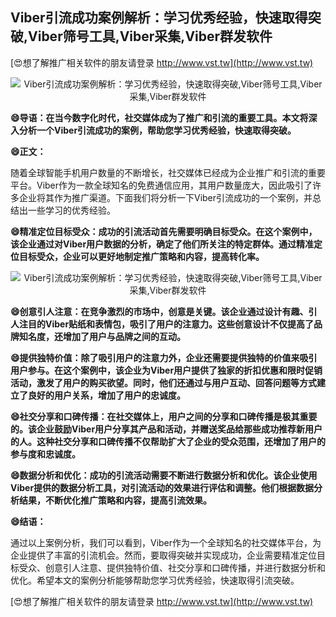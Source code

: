 ## **Viber引流成功案例解析：学习优秀经验，快速取得突破,Viber筛号工具,Viber采集,Viber群发软件**

[😍想了解推广相关软件的朋友请登录 http://www.vst.tw](http://www.vst.tw)

 <center><img src="https://vst.tw/MP4/tuiguang/png/4.png" alt="Viber引流成功案例解析：学习优秀经验，快速取得突破,Viber筛号工具,Viber采集,Viber群发软件"></center>

**😄导语：在当今数字化时代，社交媒体成为了推广和引流的重要工具。本文将深入分析一个Viber引流成功的案例，帮助您学习优秀经验，快速取得突破。**

**😄正文：**

随着全球智能手机用户数量的不断增长，社交媒体已经成为企业推广和引流的重要平台。Viber作为一款全球知名的免费通信应用，其用户数量庞大，因此吸引了许多企业将其作为推广渠道。下面我们将分析一下Viber引流成功的一个案例，并总结出一些学习的优秀经验。

**😄精准定位目标受众：成功的引流活动首先需要明确目标受众。在这个案例中，该企业通过对Viber用户数据的分析，确定了他们所关注的特定群体。通过精准定位目标受众，企业可以更好地制定推广策略和内容，提高转化率。**

 <center><img src="https://vst.tw/MP4/tuiguang/png/0.png" alt="Viber引流成功案例解析：学习优秀经验，快速取得突破,Viber筛号工具,Viber采集,Viber群发软件"></center>

**😄创意引人注意：在竞争激烈的市场中，创意是关键。该企业通过设计有趣、引人注目的Viber贴纸和表情包，吸引了用户的注意力。这些创意设计不仅提高了品牌知名度，还增加了用户与品牌之间的互动。**

**😄提供独特价值：除了吸引用户的注意力外，企业还需要提供独特的价值来吸引用户参与。在这个案例中，该企业为Viber用户提供了独家的折扣优惠和限时促销活动，激发了用户的购买欲望。同时，他们还通过与用户互动、回答问题等方式建立了良好的用户关系，增加了用户的忠诚度。**

**😄社交分享和口碑传播：在社交媒体上，用户之间的分享和口碑传播是极其重要的。该企业鼓励Viber用户分享其产品和活动，并赠送奖品给那些成功推荐新用户的人。这种社交分享和口碑传播不仅帮助扩大了企业的受众范围，还增加了用户的参与度和忠诚度。**

**😄数据分析和优化：成功的引流活动需要不断进行数据分析和优化。该企业使用Viber提供的数据分析工具，对引流活动的效果进行评估和调整。他们根据数据分析结果，不断优化推广策略和内容，提高引流效果。**

**😄结语：**

通过以上案例分析，我们可以看到，Viber作为一个全球知名的社交媒体平台，为企业提供了丰富的引流机会。然而，要取得突破并实现成功，企业需要精准定位目标受众、创意引人注意、提供独特价值、社交分享和口碑传播，并进行数据分析和优化。希望本文的案例分析能够帮助您学习优秀经验，快速取得引流突破。

[😍想了解推广相关软件的朋友请登录 http://www.vst.tw](http://www.vst.tw)



